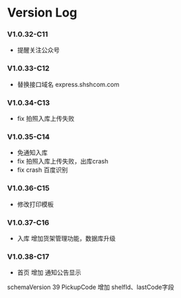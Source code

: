 # Version Log
### V1.0.32-C11 
* 提醒关注公众号
### V1.0.33-C12
* 替换接口域名 express.shshcom.com

### V1.0.34-C13
* fix 拍照入库上传失败

### V1.0.35-C14
* 免通知入库
* fix 拍照入库上传失败，出库crash
* fix crash 百度识别

### V1.0.36-C15
* 修改打印模板

### V1.0.37-C16
* 入库 增加货架管理功能，数据库升级

### V1.0.38-C17
* 首页 增加 通知公告显示




schemaVersion 39
PickupCode 增加 shelfId、lastCode字段